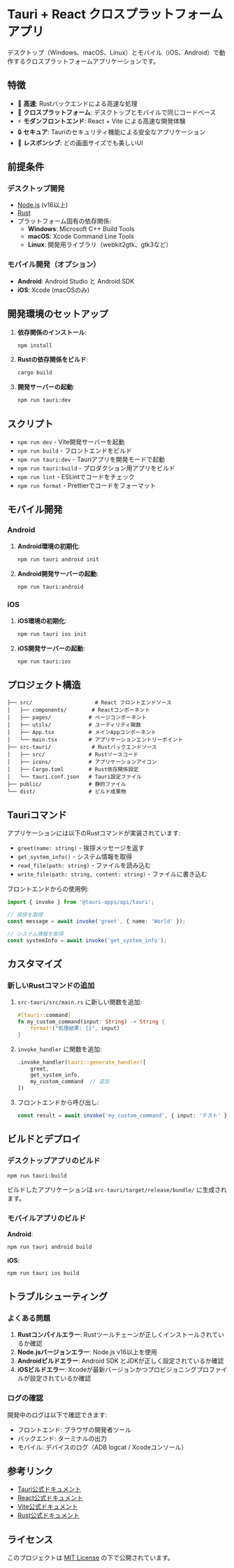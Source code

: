 # Tauri + React クロスプラットフォームアプリ

デスクトップ（Windows、macOS、Linux）とモバイル（iOS、Android）で動作するクロスプラットフォームアプリケーションです。

## 特徴

- 🚀 **高速**: Rustバックエンドによる高速な処理
- 🎯 **クロスプラットフォーム**: デスクトップとモバイルで同じコードベース
- ⚡ **モダンフロントエンド**: React + Vite による高速な開発体験
- 🔒 **セキュア**: Tauriのセキュリティ機能による安全なアプリケーション
- 📱 **レスポンシブ**: どの画面サイズでも美しいUI

## 前提条件

### デスクトップ開発
- [Node.js](https://nodejs.org/) (v16以上)
- [Rust](https://rustup.rs/)
- プラットフォーム固有の依存関係:
  - **Windows**: Microsoft C++ Build Tools
  - **macOS**: Xcode Command Line Tools
  - **Linux**: 開発用ライブラリ（webkit2gtk、gtk3など）

### モバイル開発（オプション）
- **Android**: Android Studio と Android SDK
- **iOS**: Xcode (macOSのみ)

## 開発環境のセットアップ

1. **依存関係のインストール**:
   ```bash
   npm install
   ```

2. **Rustの依存関係をビルド**:
   ```bash
   cargo build
   ```

3. **開発サーバーの起動**:
   ```bash
   npm run tauri:dev
   ```

## スクリプト

- `npm run dev` - Vite開発サーバーを起動
- `npm run build` - フロントエンドをビルド
- `npm run tauri:dev` - Tauriアプリを開発モードで起動
- `npm run tauri:build` - プロダクション用アプリをビルド
- `npm run lint` - ESLintでコードをチェック
- `npm run format` - Prettierでコードをフォーマット

## モバイル開発

### Android

1. **Android環境の初期化**:
   ```bash
   npm run tauri android init
   ```

2. **Android開発サーバーの起動**:
   ```bash
   npm run tauri:android
   ```

### iOS

1. **iOS環境の初期化**:
   ```bash
   npm run tauri ios init
   ```

2. **iOS開発サーバーの起動**:
   ```bash
   npm run tauri:ios
   ```

## プロジェクト構造

```
├── src/                    # React フロントエンドソース
│   ├── components/        # Reactコンポーネント
│   ├── pages/            # ページコンポーネント
│   ├── utils/            # ユーティリティ関数
│   ├── App.tsx           # メインAppコンポーネント
│   └── main.tsx          # アプリケーションエントリーポイント
├── src-tauri/             # Rustバックエンドソース
│   ├── src/              # Rustソースコード
│   ├── icons/            # アプリケーションアイコン
│   ├── Cargo.toml        # Rust依存関係設定
│   └── tauri.conf.json   # Tauri設定ファイル
├── public/               # 静的ファイル
└── dist/                 # ビルド成果物
```

## Tauriコマンド

アプリケーションには以下のRustコマンドが実装されています:

- `greet(name: string)` - 挨拶メッセージを返す
- `get_system_info()` - システム情報を取得
- `read_file(path: string)` - ファイルを読み込む
- `write_file(path: string, content: string)` - ファイルに書き込む

フロントエンドからの使用例:
```typescript
import { invoke } from '@tauri-apps/api/tauri';

// 挨拶を取得
const message = await invoke('greet', { name: 'World' });

// システム情報を取得
const systemInfo = await invoke('get_system_info');
```

## カスタマイズ

### 新しいRustコマンドの追加

1. `src-tauri/src/main.rs` に新しい関数を追加:
   ```rust
   #[tauri::command]
   fn my_custom_command(input: String) -> String {
       format!("処理結果: {}", input)
   }
   ```

2. `invoke_handler` に関数を追加:
   ```rust
   .invoke_handler(tauri::generate_handler![
       greet,
       get_system_info,
       my_custom_command  // 追加
   ])
   ```

3. フロントエンドから呼び出し:
   ```typescript
   const result = await invoke('my_custom_command', { input: 'テスト' });
   ```

## ビルドとデプロイ

### デスクトップアプリのビルド

```bash
npm run tauri:build
```

ビルドしたアプリケーションは `src-tauri/target/release/bundle/` に生成されます。

### モバイルアプリのビルド

**Android**:
```bash
npm run tauri android build
```

**iOS**:
```bash
npm run tauri ios build
```

## トラブルシューティング

### よくある問題

1. **Rustコンパイルエラー**: Rustツールチェーンが正しくインストールされているか確認
2. **Node.jsバージョンエラー**: Node.js v16以上を使用
3. **Androidビルドエラー**: Android SDK とJDKが正しく設定されているか確認
4. **iOSビルドエラー**: Xcodeが最新バージョンかつプロビジョニングプロファイルが設定されているか確認

### ログの確認

開発中のログは以下で確認できます:
- フロントエンド: ブラウザの開発者ツール
- バックエンド: ターミナルの出力
- モバイル: デバイスのログ（ADB logcat / Xcodeコンソール）

## 参考リンク

- [Tauri公式ドキュメント](https://tauri.app/)
- [React公式ドキュメント](https://react.dev/)
- [Vite公式ドキュメント](https://vitejs.dev/)
- [Rust公式ドキュメント](https://doc.rust-lang.org/)

## ライセンス

このプロジェクトは [MIT License](LICENSE) の下で公開されています。
